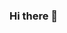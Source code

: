 ### Hi there 👋

<!--
**LeonardoHuelvas/LeonardoHuelvas** is a ✨ _special_ ✨ repository because its `README.md` (this file) appears on your GitHub profile.

# Hola, soy un desarrollador de software! 👋

¡Bienvenidos a mi perfil de GitHub! Soy un desarrollador de software con experiencia en varias tecnologías, incluyendo:

- Python básico
- Java - Java SprintBoot
- Desarrollador Web Mern Stack
- Desarrollador de Software

## Un poco sobre mí

Soy un apasionado de la programación y me encanta aprender cosas nuevas. Disfruto desarrollando soluciones creativas y eficientes para problemas complejos.

## Mis proyectos

Puedes echar un vistazo a algunos de mis proyectos destacados en mi perfil de GitHub. Estos proyectos abarcan una amplia gama de tecnologías y problemas a resolver.

## ¡Mira este GIF de Chrono Trigger!

Aquí hay un GIF de Chrono Trigger, uno de mis juegos favoritos de la infancia:

![Chrono Trigger](https://media2.giphy.com/media/PkCDv7CIK8d2M/giphy.gif)

Espero que te haya gustado. Si tienes alguna pregunta o quieres colaborar en algún proyecto, no dudes en contactarme. ¡Gracias por visitar mi perfil! 

